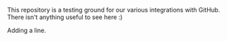 This repository is a testing ground for our various integrations with GitHub. There isn't anything useful to see here :)

Adding a line.
